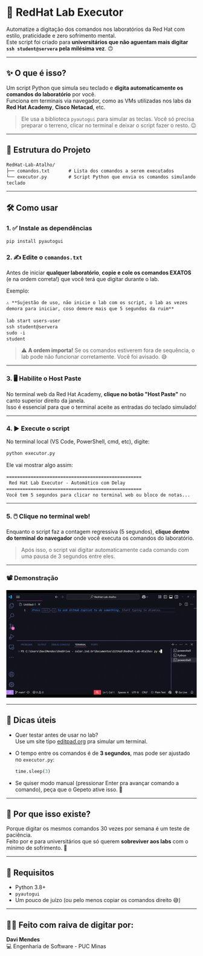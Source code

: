 # 🚀 RedHat Lab Executor

Automatize a digitação dos comandos nos laboratórios da Red Hat com estilo, praticidade e zero sofrimento mental.  
Este script foi criado para **universitários que não aguentam mais digitar `ssh student@servera` pela milésima vez**. 🙃

---

## ✨ O que é isso?

Um script Python que simula seu teclado e **digita automaticamente os comandos do laboratório** por você.  
Funciona em terminais via navegador, como as VMs utilizadas nos labs da **Red Hat Academy**, **Cisco Netacad**, etc.

> Ele usa a biblioteca `pyautogui` para simular as teclas. Você só precisa preparar o terreno, clicar no terminal e deixar o script fazer o resto. 😉

---

## 📁 Estrutura do Projeto

```
RedHat-Lab-Atalho/
├── comandos.txt       # Lista dos comandos a serem executados
└── executor.py        # Script Python que envia os comandos simulando teclado
```

---

## 🛠️ Como usar

### 1. ✅ Instale as dependências
```bash
pip install pyautogui
```

### 2. ✍️ Edite o `comandos.txt`

Antes de iniciar **qualquer laboratório**, **copie e cole os comandos EXATOS** (e na ordem correta!) que você terá que digitar durante o lab.

Exemplo:
```
⚠️ **Sujestão de uso, não inicie o lab com os script, o lab as vezes demora para iniciar, coso demore mais que 5 segundos da ruim**

lab start users-user
ssh student@servera
sudo -i
student
```



> ⚠️ **A ordem importa!** Se os comandos estiverem fora de sequência, o lab pode não funcionar corretamente. Você foi avisado. 😅

---

### 3. 🖥️ Habilite o Host Paste

No terminal web da Red Hat Academy, **clique no botão "Host Paste"** no canto superior direito da janela.  
Isso é essencial para que o terminal aceite as entradas do teclado simulado!

---

### 4. ▶️ Execute o script

No terminal local (VS Code, PowerShell, cmd, etc), digite:

```bash
python executor.py
```

Ele vai mostrar algo assim:

```
==================================================
 Red Hat Lab Executor - Automático com Delay 
==================================================
Você tem 5 segundos para clicar no terminal web ou bloco de notas...
```

---

### 5. 🖱️ Clique no terminal web!

Enquanto o script faz a contagem regressiva (5 segundos), **clique dentro do terminal do navegador** onde você executa os comandos do laboratório.

> Após isso, o script vai digitar automaticamente cada comando com uma pausa de 3 segundos entre eles.

---

### 📽️ Demonstração

![Demo GIF](img/exemplo.gif)

---

## 📌 Dicas úteis

- Quer testar antes de usar no lab?  
  Use um site tipo [editpad.org](https://editpad.org) pra simular um terminal.

- O tempo entre os comandos é de **3 segundos**, mas pode ser ajustado no `executor.py`:
  ```python
  time.sleep(3)
  ```

- Se quiser modo manual (pressionar Enter pra avançar comando a comando), peça que o Gepeto ative isso. 🤖

---

## 🧠 Por que isso existe?

Porque digitar os mesmos comandos 30 vezes por semana é um teste de paciência.  
Feito por e para universitários que só querem **sobreviver aos labs** com o mínimo de sofrimento. 🧃

---

## 👾 Requisitos

- Python 3.8+
- `pyautogui`
- Um pouco de juízo (ou pelo menos copiar os comandos direito 😅)

---

## 🙋‍♂️ Feito com raiva de digitar por:  
**Davi Mendes**  
💻 Engenharia de Software - PUC Minas
